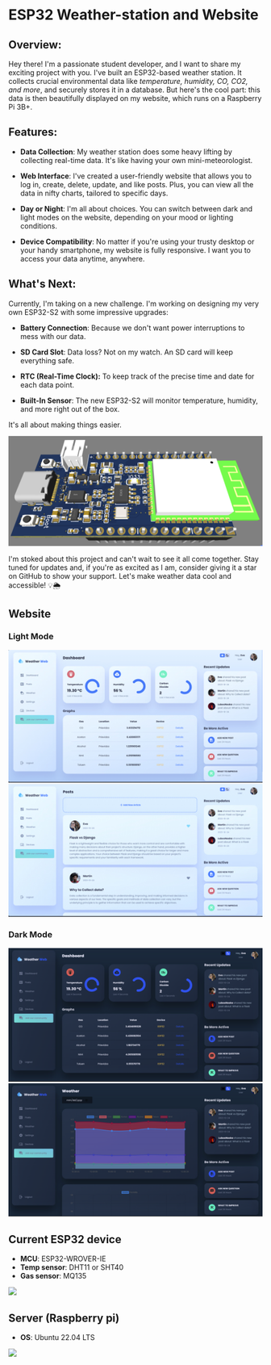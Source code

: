 # ESP32 Weather-station and Website

## Overview:
Hey there! I'm a passionate student developer, and I want to share my exciting project with you. I've built an ESP32-based weather station. It collects crucial environmental data like *temperature, humidity, CO, CO2, and more*, and securely stores it in a database. But here's the cool part: this data is then beautifully displayed on my website, which runs on a Raspberry Pi 3B+.

## Features:
- **Data Collection**: My weather station does some heavy lifting by collecting real-time data. It's like having your own mini-meteorologist.

- **Web Interface**: I've created a user-friendly website that allows you to log in, create, delete, update, and like posts. Plus, you can view all the data in nifty charts, tailored to specific days.

- **Day or Night**: I'm all about choices. You can switch between dark and light modes on the website, depending on your mood or lighting conditions.

- **Device Compatibility**: No matter if you're using your trusty desktop or your handy smartphone, my website is fully responsive. I want you to access your data anytime, anywhere.

## What's Next:
Currently, I'm taking on a new challenge. I'm working on designing my very own ESP32-S2 with some impressive upgrades:

- **Battery Connection**: Because we don't want power interruptions to mess with our data.

- **SD Card Slot**: Data loss? Not on my watch. An SD card will keep everything safe.

- **RTC (Real-Time Clock):** To keep track of the precise time and date for each data point.

- **Built-In Sensor**: The new ESP32-S2 will monitor temperature, humidity, and more right out of the box. 

It's all about making things easier.

![](assets/esp32-3d-view.png)


I'm stoked about this project and can't wait to see it all come together. Stay tuned for updates and, if you're as excited as I am, consider giving it a star on GitHub to show your support. Let's make weather data cool and accessible! 💡🌦️

## Website
### Light Mode

![](assets/MyWebDashboard.jpg)
![](assets/MyWebPosts.jpg)

### Dark Mode

![](assets/MyWebDashboardNight.png)
![](assets/MyWebCharts.png)

## Current ESP32 device
- **MCU**: ESP32-WROVER-IE
- **Temp sensor**: DHT11 or SHT40
- **Gas sensor**: MQ135

![](assets/esp32_v1.jpg)

## Server (Raspberry pi)
- **OS**: Ubuntu 22.04 LTS

![](assets/raspberry_pi_w_case.jpg)
